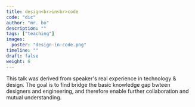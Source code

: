 ```yaml
---
title: design<br>in<br>code
code: "dic"
author: "mr. bo"
description: ""
tags: ["teaching"]
images:
  poster: "design-in-code.png"
timeline: ""
draft: false
weight: 6
---
```


This talk was derived from speaker's real experience in technology & design. The goal is to find bridge the basic knowledge gap bwteen designers and engineering, and therefore enable further collaboration and mutual understanding.

<!--more-->